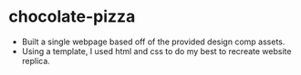 # chocolate-pizza

 * Built a single webpage based off of the provided design comp assets.
 * Using a template, I used html and css to do my best to recreate website replica.
